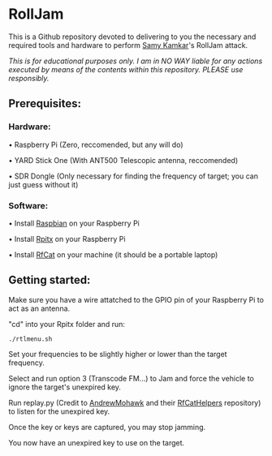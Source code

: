 # RollJam

This is a Github repository devoted to delivering to you
the necessary and required tools and hardware to perform [Samy Kamkar](https://github.com/samyk)'s RollJam attack.

*This is for educational purposes only.
I am in NO WAY liable for any actions executed by means of the contents within this
repository. PLEASE use responsibly.*

## Prerequisites:

### Hardware:
• Raspberry Pi (Zero, reccomended, but any will do)

• YARD Stick One (With ANT500 Telescopic antenna, reccomended)

• SDR Dongle (Only necessary for finding the frequency of target; you can just guess without it)
### Software:

• Install [Raspbian](https://www.raspberrypi.org/downloads/raspbian/) on your Raspberry Pi

• Install [Rpitx](https://github.com/F5OEO/rpitx) on your Raspberry Pi

• Install [RfCat](https://github.com/atlas0fd00m/rfcat) on your machine (it should be a portable laptop)

## Getting started:

Make sure you have a wire attatched to the GPIO pin of your Raspberry Pi to act as an antenna.

"cd" into your Rpitx folder and run:
```
./rtlmenu.sh
```
Set your frequencies to be slightly higher or lower than the target frequency.

Select and run option 3 (Transcode FM...) to Jam and force the vehicle to ignore the target's unexpired key.

Run replay.py (Credit to [AndrewMohawk](https://github.com/AndrewMohawk) and their [RfCatHelpers](https://github.com/AndrewMohawk/RfCatHelpers) repository) to listen for the unexpired key.

Once the key or keys are captured, you may stop jamming.

You now have an unexpired key to use on the target.
